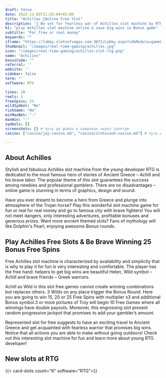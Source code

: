 ```yaml
---
draft: false
date: 2022-11-03T11:55:04+03:00
title: "Achilles 🥇Online Free Slot"
description: '🥇 Be set for fearless war of Achilles slot machine by RTG and save the beautiful Helen, getting 25 Free Spins with multipliers and progressive jackpot'
h1: "play Achilles slot machine online & save big wins in Bonus game"
subtitle: "For free or real money"
keywords: "" 
iframe: "https://lobby.slotsofvegas.com:3072/Lobby.aspx?cdkModule=gameLauncher&skinId=RTGSYNC_SKINID&user=&forReal=false&token=&gameId=18&machId=32&betDenomination=0&numOfHands=0"
thumbnail: "/images/real-time-gaming/achilles.jpg"
icon: "/images/real-time-gaming/achilles-slot-rtg.png"
name: "Achilies"
bonusCode: ""
referral: ''
website: ''
sidebar: false
term: ""
software: RTG

lines: 20
reels: 5
freeSpins: 25
wildSymbol: "No"
riskGame: "No"
minMaxBet: "-"
maxWin: "-"
symbols: []
screenshots: [] # путь до файла в кавычках через запятую
casino: ["casino/joy-casino.md", "casino/slotocash-casino.md"] # путь до файла в кавычках через запятую

---
```



## About Achilles

Stylish and fabulous Achilles slot machine from the young developer RTG is dedicated to the most famous hero of stories of Ancient Greece – Achill and his brave labor. The popular theme of this slot guarantees the success among newbies and professional gamblers. There are no disadvantages – online game is stunning in terms of graphics, design and sound.

Have you ever dreamt to become a hero from Greece and plunge into atmosphere of the Trojan horse? Play this wonderful slot machine game for fun or real for real money and go to famous city with brave fighters! You will not meet dangers, only interesting adventures, profitable bonuses and generous prizes. Want more ancient themed slots? Fans of mythology will like Dolphin's Pearl, enjoying awesome Bonus rounds.

## Play Achilles Free Slots &amp; Be Brave Winning 25 Bonus Free Spins

Free Achilles slot machine is characterized by availability and simplicity that is why to play it for fun is very interesting and comfortable. The player has the free hand: helpers to get big wins are beautiful Helen, Wild symbol – Achill and brave friends – Greek warriors.

Achill as Wild in this slot free games cannot create winning combinations but replaces others. 3 Wilds on any place trigger the Bonus Round. Here you are going to win 15, 20 or 25 Free Spins with multiplier x3 and additional Bonus symbol.3 or more pictures of Troy will begin 10 Free Games where all winnings have double payouts. Moreover, this engrossing slot present random progressive jackpot that promises to add your gambler’s amount.

Represented slot for free suggests to have an exciting travel to Ancient Greece and get acquainted with fearless warrior that promises big wins. Notice that all actions you are able to make without going outdoors! Check out this interesting slot machine for fun and learn more about young RTG developer!  

## New slots at RTG

{{< card-slots count="6" software="RTG">}}